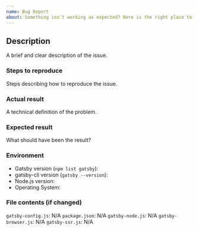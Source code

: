 ```yaml
---
name: Bug Report
about: Something isn't working as expected? Here is the right place to report.
---
```


<!--
  If you're reading this... it means that you want to contribute to the project! Awesome and thanks!

  To make it easier for us to help you — please follow the suggested format below (as it makes sense).

  Useful Links:
  - Documentation: https://www.gatsbyjs.org/docs/
  - How to Contribute: https://www.gatsbyjs.org/docs/how-to-contribute/
  - How to File an Issue: https://www.gatsbyjs.org/docs/how-to-file-an-issue/
  - Become a Sponsor: https://opencollective.com/gatsby#sponsor

  Before opening a new issue, please search existing issues (https://github.com/gatsbyjs/gatsby/issues)
  to double-check your issue isn't already known.
-->

## Description
A brief and clear description of the issue.

### Steps to reproduce
<!-- For a more readable steps, please use numbered list if possible-->
Steps describing how to reproduce the issue.

### Actual result
<!-- You can use code blocks here to be more clear -->
A technical definition of the problem.

### Expected result
What should have been the result?

### Environment
* Gatsby version (`npm list gatsby`):
* gatsby-cli version (`gatsby --version`):
* Node.js version:
* Operating System:

### File contents (if changed)
`gatsby-config.js`: N/A <!-- Please use a code block or just leave it as is if wasn't changed -->
`package.json`: N/A <!-- Please use a code block or just leave it as is if wasn't changed -->
`gatsby-node.js`: N/A <!-- Please use a code block or just leave it as is if wasn't changed -->
`gatsby-browser.js`: N/A <!-- Please use a code block or just leave it as is if wasn't changed -->
`gatsby-ssr.js`: N/A <!-- Please use a code block or just leave it as is if wasn't changed -->
